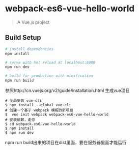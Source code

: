 # webpack-es6-vue-hello-world

> A Vue.js project

## Build Setup

``` bash
# install dependencies
npm install

# serve with hot reload at localhost:8080
npm run dev

# build for production with minification
npm run build
```
  
参照http://cn.vuejs.org/v2/guide/installation.html 生成vue项目    
```  
# 全局安装 vue-cli
$ npm install --global vue-cli
# 创建一个基于 webpack 模板的新项目
$  vue init webpack webpack-es6-vue-hello-world
# 安装依赖，走你
$ cd webpack-es6-vue-hello-world
$ npm install
$ npm run dev  
```
    
npm run build出来的项目在dist里面，要在服务器里面才能运行  


